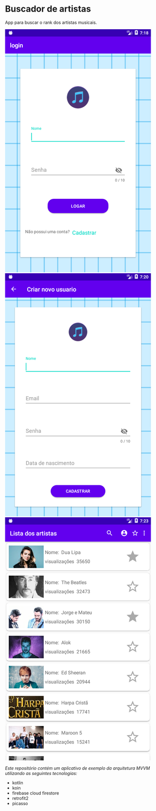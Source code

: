 # Buscador de artistas
App para buscar o rank dos artistas musicais. 


![login](https://github.com/JulioMCDias/Buscador-de-artistas/raw/master/img/login.png "login")
![novo usuario](https://github.com/JulioMCDias/Buscador-de-artistas/raw/master/img/newUser.png "create login")
![lista](https://github.com/JulioMCDias/Buscador-de-artistas/raw/master/img/main.png "main")

*Este repositório contém um aplicativo de exemplo da  arquitetura MVVM utilizando as seguintes tecnologias:*

- kotlin
- koin
- firebase cloud firestore
- retrofit2
- picasso

